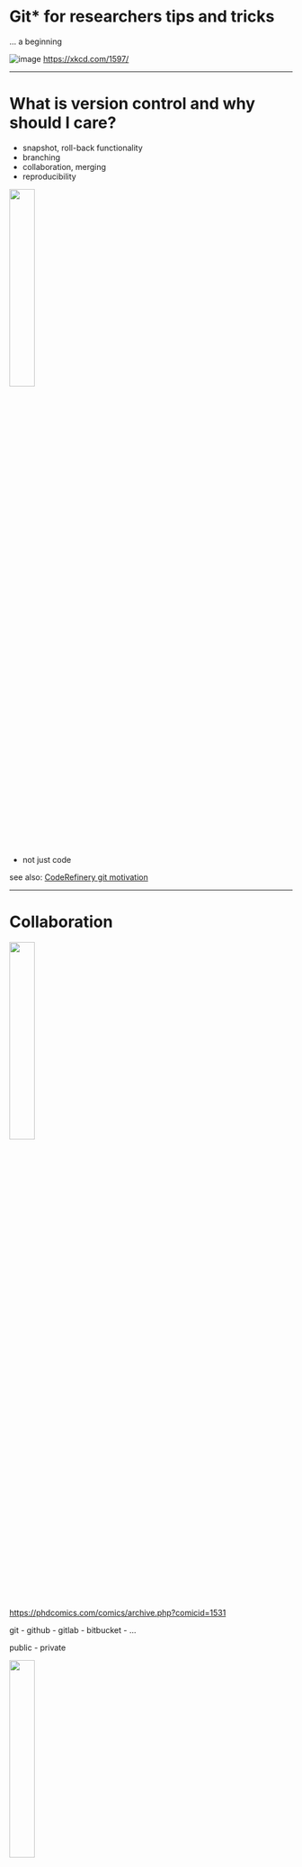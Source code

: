 # Git* for researchers tips and tricks

... a beginning

![image](https://user-images.githubusercontent.com/32324155/233045375-67648e11-44fc-46f8-bd28-e3b4affe9344.png)
https://xkcd.com/1597/

---

# What is version control and why should I care?

* snapshot, roll-back functionality
* branching
* collaboration, merging
* reproducibility

<img src="https://user-images.githubusercontent.com/32324155/233046924-ac11b227-ba4f-4814-9181-29ad5469b099.png" width="30%" />


* not just code

see also: [CodeRefinery git motivation](https://coderefinery.github.io/git-intro/motivation/)

---

# Collaboration

<img src="https://user-images.githubusercontent.com/32324155/233045262-cf3a2b1d-affe-44e8-aed9-a8a4774fdf80.png" width="30%" />

https://phdcomics.com/comics/archive.php?comicid=1531 

git - github - gitlab - bitbucket - ...

public - private

<img src="https://user-images.githubusercontent.com/32324155/233041841-6b789e7c-d9cc-4b5e-8135-6c5f382f94f6.png" width="30%" />

`git config --global user.name My Name`

`git config --global user.email y.name@org.fi`

---

# Github suggestions (+-)

-> Collaborating and discussion via pull requests.
-> Suggest in code

Demo time!

---

# This is not a crash course

Check out these awesome materials:

[Coderefinery self-learning material ](https://coderefinery.github.io/git-intro/)

[Coderefinery collabrorative git](https://coderefinery.github.io/git-collaborative/)

[Atlassian tutorials](https://www.atlassian.com/git/tutorials)

[Learn git branching](https://learngitbranching.js.org/)

[Aalto SciComp "git the way you need it"](https://aaltoscicomp.github.io/cheatsheets/git-the-way-you-need-it-cheatsheet.pdf)

Join a community of learners and people happy to help: https://coderefinery.zulipchat.com/ 

---

# Extensions and GUIs

[Github desktop](https://desktop.github.com/)

[VSCode](https://code.visualstudio.com/docs/sourcecontrol/overview) and other IDEs

Jupyter [git](https://github.com/jupyterlab/jupyterlab-git) and [gitplus](https://github.com/ReviewNB/jupyterlab-gitplus), [nbdime](https://github.com/jupyter/nbdime) for notebooks diff and merge , RStudio (eg Tools -> Version control)

---


# collaborative manuscript writing with version control
[Typst for markdown](https://typst.app/)

[Overleaf for LateX](https://www.overleaf.com/)

---

# Why use remote git repository rather than copying files between several own computers/HPC/cloud manually

git takes the guesswork out of it by having commits/branches/tags to pointing to exactly the same things. Git also reduces clutter by getting rid of project_v20_final2_fixedversion.zip type files. If you have the same commit hash / tag on your machine as somewhere else, you have the same content. And tags are cheap, and can even be visualized in various tools. And super easy then to also switch back and forth between different versions.

---

# other useful commands from CSC'ers

* Branches: Branches are very useful to store work that you are not done with yet, but don't want to throw away either. That way you don't have to make a copy of your git repository if you need it for something else. E.g. you're working on a feature so your project is currently broken, but then you want to demo your project, and for that you obviously need a working version. Then you can simply switch to your working branch, and then after the demo switch back to what you were working on. Branches are also the foundation of merge requests / pull requests.
* `git stash`. With stash and stash pop you can store your work and get a clean checkout, and then restore it later. It is like a lightweight branch. Very useful!
* `git archive`. Creates a clean version of your repository without the .git folder and such, can also make .zip straight from it.
* `git blame`. Shows commit information per line for a file of your choice, you get the commit message (e.g. what / why was this line done), who and when it was done. That is very useful for investigating repositories, you get to know if the code is fresh or not, and who you should ask for more information about something from.
* `git rebase -i`. Allows you to move commit(s) around in the repository, useful for incorporating others work in your copy, and cleaning up commits and branches so they're easier to work with for both yourself and your co-workers when they become merge requests. (N.b that git rebase and git rebase -i are very versatile and powerful tools, but thus also quite hard to learn since you can do so much with them. Thus not easy for beginners! 😞 )
* `git tag`. Tags are unique, persistent and immutable pointers to specific important points in your repository. Very good as the foundation for version numbers, as the version numbers can then flow forward to your build process and be used there to giving you a consistent view of what version "1.2.3-beta7" means exactly.
* `git bisect`. If you have an older known working version, and a later broken version, and a lot of commits in between, and you want to find out which version broke your stuff, git bisect is the tool for you. It uses an effective divide and conquer method to let you test version and find the commit that broke your stuff. Can even be scripted!

---



# WIP: Merging
---
# WIP: cherrypicking changes from one branch to another

---
# WIP: git with R

---

# WIP: branches on remotes/local

`git fetch` and `git merge` vs `git pull`

---
